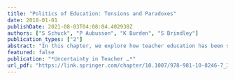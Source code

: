 ```yaml
---
title: "Politics of Education: Tensions and Paradoxes"
date: 2018-01-01
publishDate: 2021-08-03T04:08:04.402938Z
authors: ["S Schuck", "P Aubusson", "K Burden", "S Brindley"]
publication_types: ["2"]
abstract: "In this chapter, we explore how teacher education has been shaped by its engagement with policy and government. We look at three levels—the meta-, meso-and micro-levels of teacher education, and track through those the ways in which education, teachers and …"
featured: false
publication: "*Uncertainty in Teacher …*"
url_pdf: "https://link.springer.com/chapter/10.1007/978-981-10-8246-7_3"
---
```



